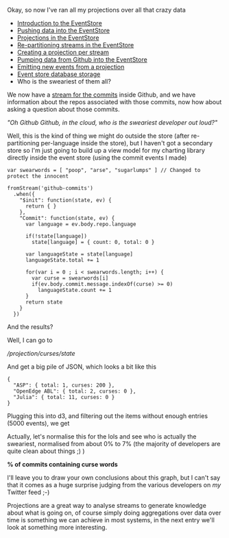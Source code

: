 Okay, so now I've ran all my projections over all that crazy data

- [Introduction to the EventStore](/entries/playing-with-the-eventstore.html)
- [Pushing data into the EventStore](/entries/pushing-data-into-streams-in-the-eventstore.html)
- [Projections in the EventStore](/entries/basic-projections-in-the-eventstore.html)
- [Re-partitioning streams in the EventStore](/entries/re-partitioning-streams-in-the-event-store-for-better-projections.html)
- [Creating a projection per stream](/entries/creating-a-projection-per-stream-in-the-eventstore.html)
- [Pumping data from Github into the EventStore](/entries/less-abstract,-pumping-data-from-github-into-the-eventstore.html)
- [Emitting new events from a projection](/entries/evented-github-adventure---emitting-commits-as-their-own-events.html)
- [Event store database storage](/entries/evented-github-adventure---database-storage-and-backing-up.html)
- Who is the sweariest of them all?


We now have a [stream for the commits](/entries/evented-github-adventure---emitting-commits-as-their-own-events.html) inside Github, and we have information about the repos associated with those commits, now how about asking a question about those commits.

*"Oh Github Github, in the cloud, who is the sweariest developer out loud?"*

Well, this is the kind of thing we might do outside the store (after re-partitioning per-language inside the store), but I haven't got a secondary store so I'm just going to build up a view model for my charting library directly inside the event store (using the commit events I made)

    var swearwords = [ "poop", "arse", "sugarlumps" ] // Changed to protect the innocent

    fromStream('github-commits')
      .when({
        "$init": function(state, ev) {
          return { }
        },
        "Commit": function(state, ev) {
          var language = ev.body.repo.language

          if(!state[language])
            state[language] = { count: 0, total: 0 }

          var languageState = state[language]
          languageState.total += 1

          for(var i = 0 ; i < swearwords.length; i++) {
            var curse = swearwords[i]
            if(ev.body.commit.message.indexOf(curse) >= 0)
              languageState.count += 1
          }
          return state
        }
      })

And the results?

Well, I can go to 

*/projection/curses/state*

And get a big pile of JSON, which looks a bit like this

    {
      "ASP": { total: 1, curses: 200 },
      "OpenEdge ABL": { total: 2, curses: 0 },
      "Julia": { total: 11, curses: 0 }
    }

Plugging this into d3, and filtering out the items without enough entries (5000 events), we get 

<div id="graph"></div>
<script type="text/javascript" src="/d3.v2.js"></script>

<script type="text/javascript">

  var svg = d3.select("#graph").append("svg")
          .attr("width", 640)
          .attr("height", 480)



var data = {"Lua":{"count":365,"total":14410},"Java":{"count":24321,"total":478695},"C":{"count":10997,"total":247049},"AutoHotkey":{"count":23,"total":376},"null":{"count":5493,"total":317226},"C++":{"count":11779,"total":231490},"Ruby":{"count":16148,"total":364129},"undefined":{"count":192,"total":4821},"Python":{"count":13667,"total":351107},"JavaScript":{"count":18063,"total":651759},"PHP":{"count":12383,"total":290428},"Emacs Lisp":{"count":420,"total":19623},"Objective-C":{"count":1828,"total":53214},"Shell":{"count":1976,"total":96757},"Erlang":{"count":312,"total":10949},"ColdFusion":{"count":54,"total":2065},"CoffeeScript":{"count":782,"total":25129},"C#":{"count":3706,"total":74267},"Groovy":{"count":373,"total":7892},"Go":{"count":363,"total":15837},"Rust":{"count":372,"total":6349},"Arduino":{"count":54,"total":2817},"Standard ML":{"count":20,"total":949},"R":{"count":316,"total":9411},"Perl":{"count":1764,"total":42810},"Haskell":{"count":417,"total":16458},"Common Lisp":{"count":131,"total":3284},"Verilog":{"count":69,"total":1930},"Haxe":{"count":92,"total":1672},"ooc":{"count":3,"total":208},"VimL":{"count":515,"total":34469},"Scala":{"count":1592,"total":26538},"Clojure":{"count":352,"total":14451},"FORTRAN":{"count":56,"total":2040},"ActionScript":{"count":379,"total":6599},"Assembly":{"count":108,"total":2481},"OCaml":{"count":137,"total":5293},"ASP":{"count":57,"total":2555},"Puppet":{"count":467,"total":8035},"OpenEdge ABL":{"count":24,"total":490},"HaXe":{"count":44,"total":894},"Julia":{"count":125,"total":3937},"D":{"count":163,"total":3049},"Tcl":{"count":28,"total":1038},"Visual Basic":{"count":69,"total":2225},"Racket":{"count":152,"total":3041},"Delphi":{"count":69,"total":2300},"Matlab":{"count":256,"total":10542},"Dart":{"count":112,"total":3689},"Coq":{"count":10,"total":819},"Vala":{"count":9,"total":565},"Gosu":{"count":0,"total":92},"F#":{"count":66,"total":2176},"Logtalk":{"count":4,"total":67},"Scheme":{"count":65,"total":2930},"Prolog":{"count":63,"total":1440},"Augeas":{"count":2,"total":24},"PowerShell":{"count":82,"total":1644},"VHDL":{"count":104,"total":1747},"Turing":{"count":3,"total":24},"DCPU-16 ASM":{"count":1,"total":92},"Smalltalk":{"count":87,"total":863},"XQuery":{"count":11,"total":227},"Dylan":{"count":20,"total":295},"Objective-J":{"count":31,"total":635},"Factor":{"count":55,"total":1173},"Ada":{"count":11,"total":353},"Kotlin":{"count":27,"total":314},"Rebol":{"count":4,"total":54},"Io":{"count":0,"total":135},"Nemerle":{"count":5,"total":224},"Elixir":{"count":6,"total":577},"Eiffel":{"count":70,"total":898},"Boo":{"count":5,"total":118},"SuperCollider":{"count":28,"total":312},"AppleScript":{"count":2,"total":228},"Parrot":{"count":11,"total":248},"Scilab":{"count":10,"total":109},"Apex":{"count":17,"total":282},"Ceylon":{"count":2,"total":92},"Bro":{"count":1,"total":8},"Pure Data":{"count":4,"total":213},"Max":{"count":0,"total":1},"Fancy":{"count":0,"total":5},"Lasso":{"count":40,"total":1222},"TypeScript":{"count":251,"total":5617},"XML":{"count":100,"total":4026},"LiveScript":{"count":17,"total":459},"Awk":{"count":1,"total":131},"Mirah":{"count":0,"total":5},"Xtend":{"count":9,"total":69},"Ioke":{"count":0,"total":12},"Monkey":{"count":1,"total":55},"Logos":{"count":156,"total":3502},"eC":{"count":0,"total":9},"Nimrod":{"count":4,"total":203},"CLIPS":{"count":1,"total":62},"Arc":{"count":0,"total":14},"DOT":{"count":13,"total":999},"Rouge":{"count":0,"total":3},"Ecl":{"count":0,"total":10},"Processing":{"count":61,"total":1679},"Nu":{"count":6,"total":102},"Forth":{"count":0,"total":34},"PogoScript":{"count":1,"total":20},"Pike":{"count":5,"total":37},"TXL":{"count":0,"total":2},"Fantom":{"count":0,"total":25},"MoonScript":{"count":3,"total":51},"Ragel in Ruby Host":{"count":1,"total":23},"Opa":{"count":2,"total":2},"ABAP":{"count":0,"total":1}}

   </script>

   <script type="text/javascript">

   var filteredData = []
   for(var i in data) {
     if(data[i].total >= 5000) {
       var datum = data[i]
       datum.percentage = Math.floor((datum.count / datum.total) * 10000) / 100
       datum.swears = datum.count
       datum.language = i
       filteredData.push(datum)
     }
   }

   if(filteredData.sort) {
   console.log('sorting')
    filteredData = filteredData.sort(function(a, b) { return a.percentage - b.percentage })
  }

   var scale = d3.scale.linear()
     .domain([0, d3.max(filteredData, function(d) { return d.total })])
     .range([0, 280]);

   svg.selectAll("text")
      .data(filteredData)
      .enter()
        .append("text")
        .attr("transform", function(d, i) { 
          var transform = "translate(" + i * (640 / filteredData.length) + "," + 380 + ") "
          transform += "rotate(75) "
          return transform
        })
        .attr("x", 0)
        .attr("y", 0)
        .text(function(d) { return d.language })

   svg.selectAll(".total")
     .data(filteredData)
     .enter()
       .append("rect")
         .attr("class", "total")
         .attr("fill", '#00A')
         .attr("x", function(d, i) { return i * (640 / filteredData.length)})
         .attr("y", function(d, i) { return 370 - scale(d.total); })
         .attr("width", 640 / (filteredData.length + 1))
         .attr("height", function(d, i) { return scale(d.total) })

    svg.selectAll(".curse")
     .data(filteredData)
     .enter()
       .append("rect")
         .attr("class", "curse")
         .attr("fill", '#AAF')
         .attr("x", function(d, i) { return i * (640 / filteredData.length)})
         .attr("y", function(d, i) { return 370 - scale(d.swears); })
         .attr("width", 640 / (filteredData.length + 1))
         .attr("height", function(d, i) { return scale(d.swears) })

</script>

Actually, let's normalise this for the lols and see who is actually the sweariest, normalised from about 0% to 7% (the majority of developers are quite clean about things ;) )

**% of commits containing curse words**

<div id="normalised"></div>
<script type="text/javascript">

  var svg = d3.select("#normalised").append("svg")
          .attr("width", 800)
          .attr("height", 480)

   var scale = d3.scale.linear()
     .domain([0, d3.max(filteredData, function(d) { return d.percentage })])
     .range([0, 1]);

   var maxPercentage = d3.max(filteredData, function(d) { return d.percentage });

   svg.append("text")
      .attr("fill", '#000')
      .attr("x", 710)
      .attr("y", 60)
      .text(maxPercentage + "%")

   svg.append("text")
      .attr("fill", '#000')
      .attr("x", 710)
      .attr("y", 350)
      .text(0 + "%")

   svg.selectAll(".label")
      .data(filteredData)
      .enter()
        .append("text")
        .attr("class", "label")
        .attr("transform", function(d, i) { 
          var transform = "translate(" + i * (640 / filteredData.length) + "," + 380 + ") "
          transform += "rotate(75) "
          return transform
        })
        .attr("x", 0)
        .attr("y", 0)
        .text(function(d) { return d.language })

    svg.selectAll(".curse")
     .data(filteredData)
     .enter()
       .append("rect")
         .attr("class", "curse")
         .attr("fill", '#AAF')
         .attr("x", function(d, i) { return i * (640 / filteredData.length)})
         .attr("y", function(d, i) { return 370 - (280 * scale(d.percentage)) })
         .attr("width", 640 / (filteredData.length + 1))
         .attr("height", function(d, i) { return 280 * scale(d.percentage) })

</script>


I'll leave you to draw your own conclusions about this graph, but I can't say that it comes as a huge surprise judging from the various developers on *my* Twitter feed ;-)

Projections are a great way to analyse streams to generate knowledge about what is going on, of course simply doing aggregations over data over time is something we can achieve in most systems, in the next entry we'll look at something more interesting.

